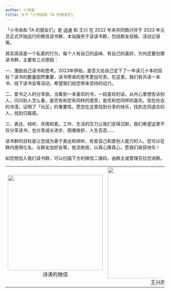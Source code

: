 ```yaml
---
author: 小书虫
title: 关于「小书虫和 TA 的朋友们」
---
```


「小书虫和 TA 的朋友们」是 [诗涛](https://shitao.netlify.app/) 和 王兴 在 2022 年末共同商讨并于 2023 年元旦正式开始运行的微信读书群，本站服务于该读书群，包括群友投稿、活动记录等。

其实阅读是一个私密的行为，每个人有自己的品味、有自己的喜好，为何还要创建读书群，主要有三点原因：

一、激励自己读书和思考。2023年伊始，是否又给自己定下了一年读几十本的目标？读书的数量固然重要，读书带来的思考更加可贵。在这里，我们有共读一本书、线下读书会等活动，希望我们给您带来坚持的动力。

二、爱书之人的分享欲。当看到一本喜欢的书，一段喜欢的话，从内心里想告诉别人，问问别人怎么看，是否有和您有同样的感受，是否和您同样的喜欢。现在社会的冷漠，证明了「社区」的重要性。愿您在这里找到分享的快乐，找到志同道合的人，找到归属感。

三、表达、倾听、共情和爱。工作、生活的压力让我们变得沉默，我们希望这里不仅分享读书，也分享成长进步、困难挫折、人生百态……

读书群的目标是让您成为善于表达和倾听，有爱自己和爱别人能力的人。您可以在群内使用化名、与群友加好友等，依法依规，以真心换真心，愿我们收获快乐！

如您想加入我们读书群，可以扫描下方的微信二维码，由群主或管理员拉您进群。

<table>
  <tr>
    <td><center><img src="../st5.png" width = 300 /><br>诗涛的微信</center></td>
    <td><center><img src="../happywang.jpg" width = 350 /><br>王兴的微信</center></td>
  </tr>
</table>
